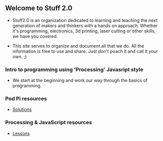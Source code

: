 ## Welcome to Stuff 2.0

- Stuff2.0 is an organization dedicated to learning and teaching the next generation of makers and thinkers with a hands on approach. Whether it's programming, electronics, 3d printing, laser cutting or other skills, we have you covered.

- This site serves to organize and document all that we do.  All the information is free to use and share.  Just don't poach it and call it your own. ;)

### Intro to programming using 'Processing' Javasript style

- We start at the beginning and work our way through the basics of programming.

### Pod Pi resources

 - [Solutions](podpi/)

### Processing & JavaScript resources

- [Lessons](processing/)

